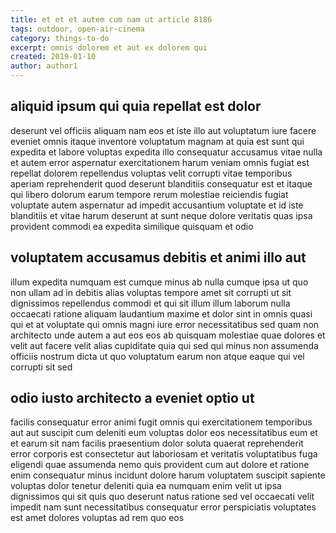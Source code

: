 ```yaml
---
title: et et et autem cum nam ut article 8186
tags: outdoor, open-air-cinema
category: things-to-do
excerpt: omnis dolorem et aut ex dolorem qui
created: 2019-01-10
author: author1
---
```


## aliquid ipsum qui quia repellat est dolor

deserunt vel officiis aliquam nam eos et iste illo aut voluptatum iure facere eveniet omnis itaque inventore voluptatum magnam at quia est sunt qui expedita et labore voluptas expedita illo consequatur accusamus vitae nulla et autem error aspernatur exercitationem harum veniam omnis fugiat est repellat dolorem repellendus voluptas velit corrupti vitae temporibus aperiam reprehenderit quod deserunt blanditiis consequatur est et itaque qui libero dolorum earum tempore rerum molestiae reiciendis fugiat voluptate autem aspernatur ad impedit accusantium voluptate et id iste blanditiis et vitae harum deserunt at sunt neque dolore veritatis quas ipsa provident commodi ea expedita similique quisquam et odio

## voluptatem accusamus debitis et animi illo aut

illum expedita numquam est cumque minus ab nulla cumque ipsa ut quo non ullam ad in debitis alias voluptas tempore amet sit corrupti ut sit dignissimos repellendus commodi et qui sit illum illum laborum nulla occaecati ratione aliquam laudantium maxime et dolor sint in omnis quasi qui et at voluptate qui omnis magni iure error necessitatibus sed quam non architecto unde autem a aut eos eos ab quisquam molestiae quae dolores et velit aut facere velit alias cupiditate quia qui sed qui minus non assumenda officiis nostrum dicta ut quo voluptatum earum non atque eaque qui vel corrupti sit sed

## odio iusto architecto a eveniet optio ut

facilis consequatur error animi fugit omnis qui exercitationem temporibus aut aut suscipit cum deleniti eum voluptas dolor eos necessitatibus eum et et earum sit nam facilis praesentium dolor soluta quaerat reprehenderit error corporis est consectetur aut laboriosam et veritatis voluptatibus fuga eligendi quae assumenda nemo quis provident cum aut dolore et ratione enim consequatur minus incidunt dolore harum voluptatem suscipit sapiente voluptas dolor tenetur deleniti quia ea numquam enim velit ut ipsa dignissimos qui sit quis quo deserunt natus ratione sed vel occaecati velit impedit nam sunt necessitatibus consequatur error perspiciatis voluptates est amet dolores voluptas ad rem quo eos
